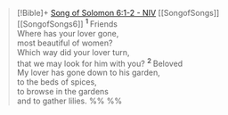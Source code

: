 > [!Bible]+ [Song of Solomon 6:1-2 - NIV](https://bolls.life/NIV/22/6/) [[SongofSongs]] [[SongofSongs6]]
>  <sup> **1** </sup>Friends<br/>Where has your lover gone,<br/>most beautiful of women?<br/>Which way did your lover turn,<br/>that we may look for him with you? <sup> **2** </sup>Beloved<br/>My lover has gone down to his garden,<br/>to the beds of spices,<br/>to browse in the gardens<br/>and to gather lilies.
 %% %%
 